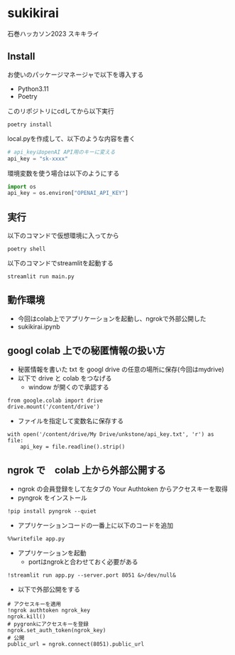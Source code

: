 # sukikirai
石巻ハッカソン2023 スキキライ

## Install
お使いのパッケージマネージャで以下を導入する
- Python3.11
- Poetry

このリポジトリにcdしてから以下実行
```
poetry install
```

local.pyを作成して、以下のような内容を書く
```python
# api_keyはopenAI API用のキーに変える
api_key = "sk-xxxx"
```

環境変数を使う場合は以下のようにする
```python
import os
api_key = os.environ["OPENAI_API_KEY"] 
```

## 実行
以下のコマンドで仮想環境に入ってから
```
poetry shell
```

以下のコマンドでstreamlitを起動する
```
streamlit run main.py
```

## 動作環境
- 今回はcolab上でアプリケーションを起動し、ngrokで外部公開した
- sukikirai.ipynb
## googl colab 上での秘匿情報の扱い方
- 秘匿情報を書いた txt を googl drive の任意の場所に保存(今回はmydrive)
- 以下で drive と colab をつなげる
  - window が開くので承認する
```
from google.colab import drive
drive.mount('/content/drive')
```
- ファイルを指定して変数名に保存する
```
with open('/content/drive/My Drive/unkstone/api_key.txt', 'r') as file:
    api_key = file.readline().strip()
```

## ngrok で　colab 上から外部公開する
- ngrok の会員登録をして左タブの Your Authtoken からアクセスキーを取得
- pyngrok をインストール
```
!pip install pyngrok --quiet
```
- アプリケーションコードの一番上に以下のコードを追加
```
%%writefile app.py
```
- アプリケーションを起動
  - portはngrokと合わせておく必要がある
```
!streamlit run app.py --server.port 8051 &>/dev/null&
```
- 以下で外部公開をする
```
# アクセスキーを適用
!ngrok authtoken ngrok_key
ngrok.kill()
# pygronkにアクセスキーを登録
ngrok.set_auth_token(ngrok_key)
# 公開
public_url = ngrok.connect(8051).public_url
```